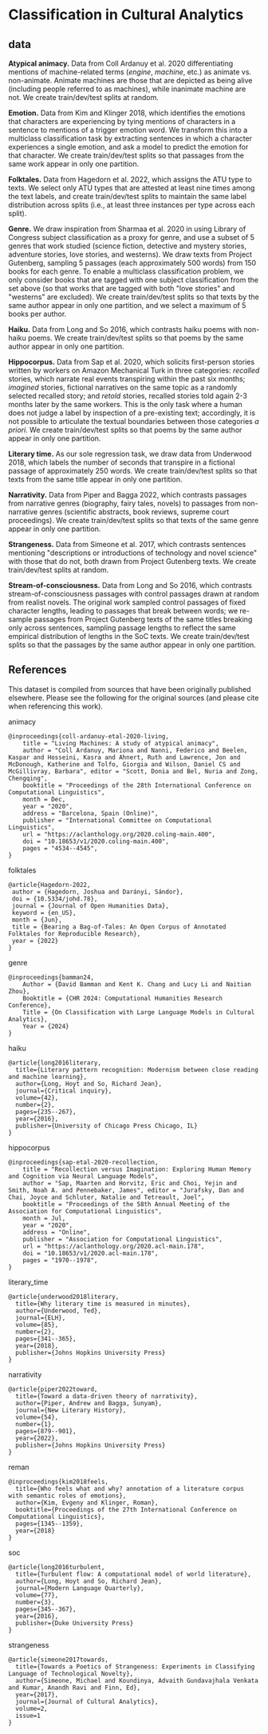 # Classification in Cultural Analytics

## data

**Atypical animacy.** Data from Coll Ardanuy et al. 2020 differentiating mentions of machine-related terms (*engine*, *machine*, etc.) as animate vs. non-animate.  Animate machines are those that are depicted as being alive (including people referred to as machines), while inanimate machine are not. We create train/dev/test splits at random.

**Emotion.**  Data from Kim and Klinger 2018, which identifies the emotions that characters are experiencing by tying mentions of characters in a sentence to mentions of a trigger emotion word.  We transform this into a multiclass classification task by extracting sentences in which a character experiences a single emotion, and ask a model to predict the emotion for that character. We create train/dev/test splits so that passages from the same work appear in only one partition.

**Folktales.** Data from Hagedorn et al. 2022, which assigns the ATU type to texts.  We select only ATU types that are attested at least nine times among the text labels, and create train/dev/test splits to maintain the same label distribution across splits (i.e., at least three instances per type across each split).

**Genre.**  We draw inspiration from Sharmaa et al. 2020 in using Library of Congress subject classification as a proxy for genre, and use a subset of 5 genres that work studied (science fiction, detective and mystery stories, adventure stories, love stories, and westerns). We draw texts from Project Gutenberg, sampling 5 passages (each approximately 500 words) from 150 books for each genre.  To enable a multiclass classification problem, we only consider books that are tagged with one subject classification from the set above (so that works that are tagged with both "love stories" and "westerns" are excluded).  We create train/dev/test splits so that texts by the same author appear in only one partition, and we select a maximum of 5 books per author.

**Haiku.** Data from Long and So 2016, which contrasts haiku poems with non-haiku poems. We create train/dev/test splits so that poems by the same author appear in only one partition. 

**Hippocorpus.**  Data from Sap et al. 2020, which solicits first-person stories written by workers on Amazon Mechanical Turk in three categories: *recalled* stories, which narrate real events transpiring within the past six months; *imagined* stories, fictional narratives on the same topic as a randomly selected recalled story; and *retold* stories, recalled stories told again 2-3 months later by the same workers.  This is the only task where a human does not judge a label by inspection of a pre-existing text; accordingly, it is not possible to articulate the textual boundaries between those categories *a priori*. We create train/dev/test splits so that poems by the same author appear in only one partition. 

**Literary time.**  As our sole regression task, we draw data from Underwood 2018, which labels the number of seconds that transpire in a fictional passage of approximately 250 words. We create train/dev/test splits so that texts from the same title appear in only one partition.

**Narrativity.** Data from Piper and Bagga 2022, which contrasts passages from narrative genres (biography, fairy tales, novels) to passages from non-narrative genres (scientific abstracts, book reviews, supreme court proceedings). We create train/dev/test splits so that texts of the same genre appear in only one partition. 

**Strangeness.** Data from Simeone et al. 2017, which contrasts sentences mentioning "descriptions or introductions of technology and novel science" with those that do not, both drawn from Project Gutenberg texts.  We create train/dev/test splits at random.

**Stream-of-consciousness.** Data from Long and So 2016, which contrasts stream-of-consciousness passages with control passages drawn at random from realist novels.  The original work sampled control passages of fixed character lengths, leading to passages that break between words; we re-sample passages from Project Gutenberg texts of the same titles breaking only across sentences, sampling passage lengths to reflect the same empirical distribution of lengths in the SoC texts.  We create train/dev/test splits so that the passages by the same author appear in only one partition. 



## References

This dataset is compiled from sources that have been originally published elsewhere.  Please see the following for the original sources (and please cite when referencing this work).

animacy

```
@inproceedings{coll-ardanuy-etal-2020-living,
    title = "Living Machines: A study of atypical animacy",
	author = "Coll Ardanuy, Mariona and Nanni, Federico and Beelen, Kaspar and Hosseini, Kasra and Ahnert, Ruth and Lawrence, Jon and McDonough, Katherine and Tolfo, Giorgia and Wilson, Daniel CS and McGillivray, Barbara", editor = "Scott, Donia and Bel, Nuria and Zong, Chengqing",
    booktitle = "Proceedings of the 28th International Conference on Computational Linguistics",
    month = Dec,
    year = "2020",
    address = "Barcelona, Spain (Online)",
    publisher = "International Committee on Computational Linguistics",
    url = "https://aclanthology.org/2020.coling-main.400",
    doi = "10.18653/v1/2020.coling-main.400",
    pages = "4534--4545",
}
```

folktales

```
@article{Hagedorn-2022,
 author = {Hagedorn, Joshua and Darányi, Sándor},
 doi = {10.5334/johd.78},
 journal = {Journal of Open Humanities Data},
 keyword = {en_US},
 month = {Jun},
 title = {Bearing a Bag-of-Tales: An Open Corpus of Annotated Folktales for Reproducible Research},
 year = {2022}
}
```

genre

```
@inproceedings{bamman24,
	Author = {David Bamman and Kent K. Chang and Lucy Li and Naitian Zhou},
	Booktitle = {CHR 2024: Computational Humanities Research Conference},
	Title = {On Classification with Large Language Models in Cultural Analytics},
	Year = {2024}
}

```

haiku

```
@article{long2016literary,
  title={Literary pattern recognition: Modernism between close reading and machine learning},
  author={Long, Hoyt and So, Richard Jean},
  journal={Critical inquiry},
  volume={42},
  number={2},
  pages={235--267},
  year={2016},
  publisher={University of Chicago Press Chicago, IL}
}
```

hippocorpus

```
@inproceedings{sap-etal-2020-recollection,
    title = "Recollection versus Imagination: Exploring Human Memory and Cognition via Neural Language Models",
	author = "Sap, Maarten and Horvitz, Eric and Choi, Yejin and Smith, Noah A. and Pennebaker, James", editor = "Jurafsky, Dan and Chai, Joyce and Schluter, Natalie and Tetreault, Joel",
    booktitle = "Proceedings of the 58th Annual Meeting of the Association for Computational Linguistics",
    month = Jul,
    year = "2020",
    address = "Online",
    publisher = "Association for Computational Linguistics",
    url = "https://aclanthology.org/2020.acl-main.178",
    doi = "10.18653/v1/2020.acl-main.178",
    pages = "1970--1978",
}
```

literary\_time

```
@article{underwood2018literary,
  title={Why literary time is measured in minutes},
  author={Underwood, Ted},
  journal={ELH},
  volume={85},
  number={2},
  pages={341--365},
  year={2018},
  publisher={Johns Hopkins University Press}
}
```

narrativity

```
@article{piper2022toward,
  title={Toward a data-driven theory of narrativity},
  author={Piper, Andrew and Bagga, Sunyam},
  journal={New Literary History},
  volume={54},
  number={1},
  pages={879--901},
  year={2022},
  publisher={Johns Hopkins University Press}
}
```

reman

```
@inproceedings{kim2018feels,
  title={Who feels what and why? annotation of a literature corpus with semantic roles of emotions},
  author={Kim, Evgeny and Klinger, Roman},
  booktitle={Proceedings of the 27th International Conference on Computational Linguistics},
  pages={1345--1359},
  year={2018}
}
```

soc

```
@article{long2016turbulent,
  title={Turbulent flow: A computational model of world literature},
  author={Long, Hoyt and So, Richard Jean},
  journal={Modern Language Quarterly},
  volume={77},
  number={3},
  pages={345--367},
  year={2016},
  publisher={Duke University Press}
}
```

strangeness

```
@article{simeone2017towards,
  title={Towards a Poetics of Strangeness: Experiments in Classifying Language of Technological Novelty},
  author={Simeone, Michael and Koundinya, Advaith Gundavajhala Venkata and Kumar, Anandh Ravi and Finn, Ed},
  year={2017},
  journal={Journal of Cultural Analytics},
  volume=2,
  issue=1
}
```

